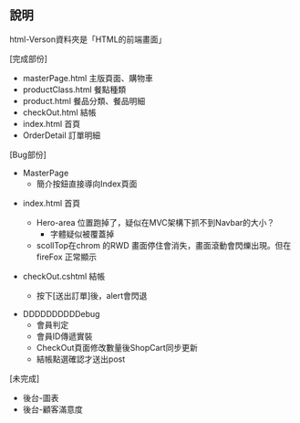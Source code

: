 ## 說明
html-Verson資料夾是「HTML的前端畫面」

[完成部份]
* masterPage.html    主版頁面、購物車
* productClass.html  餐點種類
* product.html       餐品分類、餐品明細
* checkOut.html      結帳
* index.html	     首頁
* OrderDetail	     訂單明細

[Bug部份]

- MasterPage
  - 簡介按鈕直接導向Index頁面

* index.html 首頁
	
	* Hero-area 位置跑掉了，疑似在MVC架構下抓不到Navbar的大小？
	  * 字體疑似被覆蓋掉
	* scollTop在chrom 的RWD 畫面停住會消失，畫面滾動會閃爍出現。但在 fireFox 正常顯示
	
* checkOut.cshtml 結帳
	- 按下[送出訂單]後，alert會閃退
	
	

- DDDDDDDDDDebug
	- 會員判定
	- 會員ID傳遞實裝
	- CheckOut頁面修改數量後ShopCart同步更新
	- 結帳點選確認才送出post


[未完成]
* 後台-圖表
* 後台-顧客滿意度


